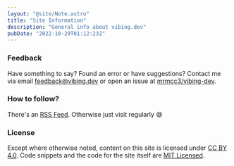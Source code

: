 ```yaml
---
layout: "@site/Note.astro"
title: "Site Information"
description: "General info about vibing.dev"
pubDate: "2022-10-29T01:12:23Z"
---
```


### Feedback

Have something to say? Found an error or have suggestions? 
Contact me via email [feedback@vibing.dev](mailto:contact@vibing.dev) 
or open an issue at 
[mrmcc3/vibing-dev](https://github.com/mrmcc3/vibing-dev).

### How to follow?

There's an [RSS Feed](/rss.xml). Otherwise just visit regularly 😅

### License

Except where otherwise noted, content on this site is licensed under
[CC BY 4.0](https://creativecommons.org/licenses/by/4.0/). 
Code snippets and the code for the site itself are 
[MIT Licensed](https://github.com/mrmcc3/vibing-dev/blob/main/LICENSE).

<!-- TODO SITEMAP -->
<!-- TODO support/sponser? -->